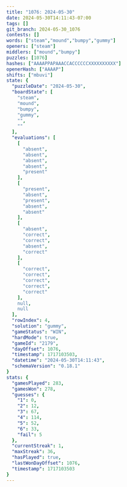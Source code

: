 ```yaml
---
title: "1076: 2024-05-30"
date: 2024-05-30T14:11:43-07:00
tags: []
git_branch: 2024-05-30_1076
contests: []
words: ["steam","mound","bumpy","gummy"]
openers: ["steam"]
middlers: ["mound","bumpy"]
puzzles: [1076]
hashes: ["AAAAPPAPAAACCACCCCCCXXXXXXXXXX"]
openerHash: ["AAAAP"]
shifts: ["mbuvi"]
state: {
  "puzzleDate": "2024-05-30",
  "boardState": [
    "steam",
    "mound",
    "bumpy",
    "gummy",
    "",
    ""
  ],
  "evaluations": [
    [
      "absent",
      "absent",
      "absent",
      "absent",
      "present"
    ],
    [
      "present",
      "absent",
      "present",
      "absent",
      "absent"
    ],
    [
      "absent",
      "correct",
      "correct",
      "absent",
      "correct"
    ],
    [
      "correct",
      "correct",
      "correct",
      "correct",
      "correct"
    ],
    null,
    null
  ],
  "rowIndex": 4,
  "solution": "gummy",
  "gameStatus": "WIN",
  "hardMode": true,
  "gameId": "2179",
  "dayOffset": 1076,
  "timestamp": 1717103503,
  "datetime": "2024-05-30T14:11:43",
  "schemaVersion": "0.18.1"
}
stats: {
  "gamesPlayed": 283,
  "gamesWon": 278,
  "guesses": {
    "1": 0,
    "2": 12,
    "3": 67,
    "4": 114,
    "5": 52,
    "6": 33,
    "fail": 5
  },
  "currentStreak": 1,
  "maxStreak": 36,
  "hasPlayed": true,
  "lastWonDayOffset": 1076,
  "timestamp": 1717103503
}
---
```

<!-- more -->
